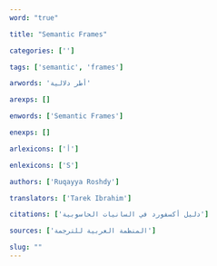 ```yaml
---
word: "true"

title: "Semantic Frames"

categories: ['']

tags: ['semantic', 'frames']

arwords: 'أطر دلالية'

arexps: []

enwords: ['Semantic Frames']

enexps: []

arlexicons: ['أ']

enlexicons: ['S']

authors: ['Ruqayya Roshdy']

translators: ['Tarek Ibrahim']

citations: ['دليل أكسفورد في السانيات الحاسوبية']

sources: ['المنظمة العربية للترجمة']

slug: ""
---
```

